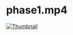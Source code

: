 # phase1.mp4

[![Thumbnail](https://user-images.githubusercontent.com/97627312/204700177-764e0688-87ab-4abe-934b-537ca5c520b0.png)](https://drive.google.com/file/d/188SIhPMRzszVqXukKe5e3eOdghBoWMBe/view "phase1.mp4 - Google Drive")
